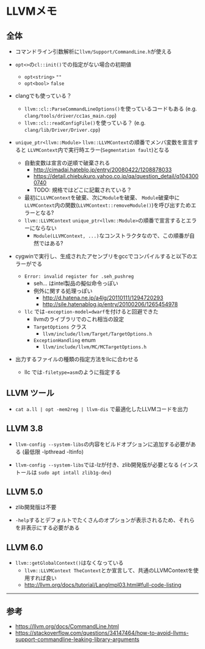 # LLVMメモ

## 全体

* コマンドライン引数解析に`llvm/Support/CommandLine.h`が使える

* `opt<>`の`cl::init()`での指定がない場合の初期値
    * `opt<string>` `""`
    * `opt<bool>` `false`

* clangでも使っている？
    * `llvm::cl::ParseCommandLineOptions()`を使っているコードもある
      (e.g. `clang/tools/driver/cc1as_main.cpp`)
    * `llvm::cl::readConfigFile()`を使っている？
      (e.g. `clang/lib/Driver/Driver.cpp`)

* `unique_ptr<llvm::Module>` `llvm::LLVMContext`の順番でメンバ変数を宣言すると
  `LLVMContext`内で実行時エラー(`Segmentation fault`)となる
    * 自動変数は宣言の逆順で破棄される
        * <http://cimadai.hateblo.jp/entry/20080422/1208878033>
        * <https://detail.chiebukuro.yahoo.co.jp/qa/question_detail/q1043000740>
        * TODO:  規格ではどこに記載されている？
    * 最初に`LLVMContext`を破棄、次に`Module`を破棄、
      `Module`破棄中に`LLVMContext`内の関数(`LLVMContext::removeModule()`)を呼び出すためエラーとなる?
    * `llvm::LLVMContext` `unique_ptr<llvm::Module>`の順番で宣言するとエラーにならない
        * `Module(LLVMContext, ...)`なコンストラクタなので、この順番が自然ではある?

* cygwinで実行し、生成されたアセンブリをgccでコンパイルすると以下のエラーがでる
    * `Error: invalid register for .seh_pushreg`
        * seh... はintel製品の擬似命令っぽい
        * 例外に関する処理っぽい
            * <http://d.hatena.ne.jp/a4lg/20110111/1294720293>
            * <http://sile.hatenablog.jp/entry/20100206/1265454978>
    * `llc` では`-exception-model=dwarf`を付けると回避できた
        * llvmのライブラリでのこれ相当の設定
        * `TargetOptions` クラス
            * `llvm/include/llvm/Target/TargetOptions.h`
        * `ExceptionHandling` enum
            * `llvm/include/llvm/MC/MCTargetOptions.h`

* 出力するファイルの種類の指定方法をllcに合わせる
    * llc では`-filetype=asm`のように指定する


## LLVM ツール

* `cat a.ll | opt -mem2reg | llvm-dis` で最適化したLLVMコードを出力


## LLVM 3.8

* `llvm-config --system-libs`の内容をビルドオプションに追加する必要がある
  (最低限 -lpthread -ltinfo)

* `llvm-config --system-libs`では-lzが付き、zlib開発版が必要となる
  (インストールは `sudo apt intall zlib1g-dev`)


## LLVM 5.0

* zlib開発版は不要

* `-help`するとデフォルトでたくさんのオプションが表示されるため、それらを非表示にする必要がある


## LLVM 6.0

* `llvm::getGlobalContext()`はなくなっている
    * `llvm::LLVMContext TheContext`とか宣言して、共通のLLVMContextを使用すれば良い
    * <http://llvm.org/docs/tutorial/LangImpl03.html#full-code-listing>


---


## 参考
* <https://llvm.org/docs/CommandLine.html>
* <https://stackoverflow.com/questions/34147464/how-to-avoid-llvms-support-commandline-leaking-library-arguments>


